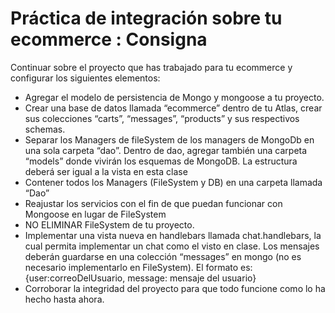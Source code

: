 # Práctica de integración sobre tu ecommerce : Consigna

Continuar sobre el proyecto que has trabajado para tu ecommerce y configurar los siguientes elementos:

* Agregar el modelo de persistencia de Mongo y mongoose a tu proyecto.
* Crear una base de datos llamada “ecommerce” dentro de tu Atlas, crear sus colecciones “carts”, “messages”, “products” y sus respectivos schemas.
* Separar los Managers de fileSystem de los managers de MongoDb en una sola carpeta “dao”. Dentro de dao, agregar también una carpeta “models” donde vivirán los esquemas de MongoDB. La estructura deberá ser igual a la vista en esta clase
* Contener todos los Managers (FileSystem y DB) en una carpeta llamada “Dao”
* Reajustar los servicios con el fin de que puedan funcionar con Mongoose en lugar de FileSystem
* NO ELIMINAR FileSystem de tu proyecto.
* Implementar una vista nueva en handlebars llamada chat.handlebars, la cual permita implementar un chat como el visto en clase. Los mensajes deberán guardarse en una colección “messages” en mongo (no es necesario implementarlo en FileSystem). El formato es: {user:correoDelUsuario, message: mensaje del usuario}
* Corroborar la integridad del proyecto para que todo funcione como lo ha hecho hasta ahora.